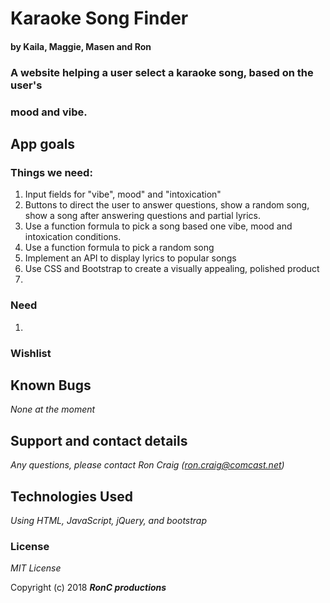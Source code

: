 # Karaoke Song Finder

#### by Kaila, Maggie, Masen and Ron

### A website helping a user select a karaoke song, based on the user's
### mood and vibe.

## App goals
### Things we need:
  1. Input fields for "vibe", mood" and "intoxication"
  2. Buttons to direct the user to answer questions, show a random song, show a song after answering questions and partial lyrics.
  3. Use a function formula to pick a song based one vibe, mood and intoxication conditions.
  4. Use a function formula to pick a random song
  5. Implement an API to display lyrics to popular songs
  6. Use CSS and Bootstrap to create a visually appealing, polished product
  7.

### Need
  1.

### Wishlist

## Known Bugs
_None at the moment_

## Support and contact details

_Any questions, please contact Ron Craig (ron.craig@comcast.net)_

## Technologies Used

_Using HTML, JavaScript, jQuery, and bootstrap_

### License

*MIT License*

Copyright (c) 2018 **_RonC productions_**
